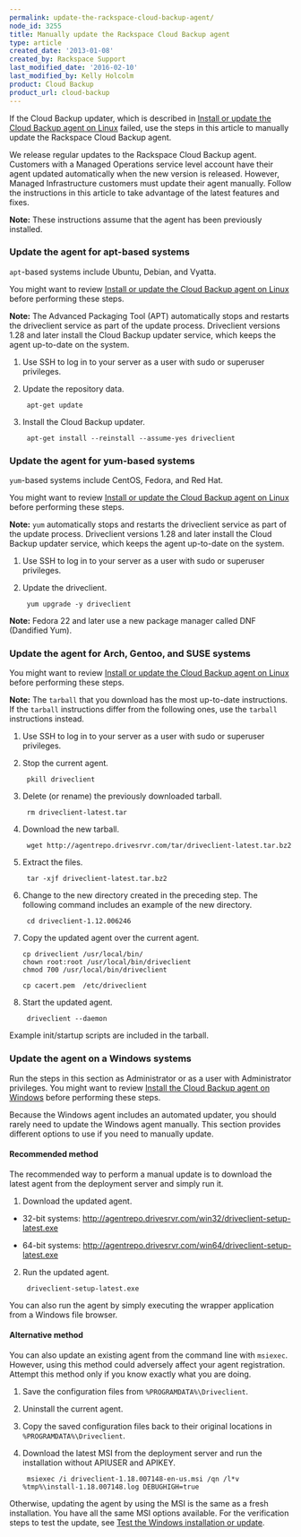 ```yaml
---
permalink: update-the-rackspace-cloud-backup-agent/
node_id: 3255
title: Manually update the Rackspace Cloud Backup agent
type: article
created_date: '2013-01-08'
created_by: Rackspace Support
last_modified_date: '2016-02-10'
last_modified_by: Kelly Holcolm
product: Cloud Backup
product_url: cloud-backup
---
```


If the Cloud Backup updater, which is described in [Install or update the Cloud Backup agent on Linux](/how-to/rackspace-cloud-backup-install-the-agent-on-linux) failed, use the steps in this article to manually update the Rackspace Cloud Backup agent.

We release regular updates to the Rackspace Cloud Backup agent. Customers with a Managed Operations service level account have their agent updated automatically when the new version is released.
However, Managed Infrastructure customers must update their agent manually. Follow the instructions in this article to take advantage of the latest features and fixes.

**Note:** These instructions assume that the agent has been previously
installed.

### Update the agent for apt-based systems

`apt`-based systems include Ubuntu, Debian, and Vyatta.

You might want to review [Install or update the Cloud Backup agent on Linux](/how-to/rackspace-cloud-backup-install-the-agent-on-linux) before performing these steps.

**Note:** The Advanced Packaging Tool (APT) automatically stops and restarts the driveclient service as part of the update process. Driveclient versions 1.28 and later install the Cloud Backup updater service, which keeps the agent up-to-date on the system.

1. Use SSH to log in to your server as a user with sudo or superuser privileges.

2. Update the repository data.

        apt-get update

3. Install the Cloud Backup updater.

        apt-get install --reinstall --assume-yes driveclient

### Update the agent for yum-based systems

`yum`-based systems include CentOS, Fedora, and Red Hat.

You might want to review [Install or update the Cloud Backup agent on Linux](/how-to/rackspace-cloud-backup-install-the-agent-on-linux) before performing these steps.

**Note:** `yum` automatically stops and restarts the driveclient service as part of the update process. Driveclient versions 1.28 and later install the Cloud Backup updater service, which keeps the agent up-to-date on the system.

1. Use SSH to log in to your server as a user with sudo or superuser privileges.

2. Update the driveclient.

        yum upgrade -y driveclient

**Note:** Fedora 22 and later use a new package manager called DNF
(Dandified Yum).

### Update the agent for Arch, Gentoo, and SUSE systems

You might want to review [Install or update the Cloud Backup agent on Linux](/how-to/rackspace-cloud-backup-install-the-agent-on-linux) before performing these steps.

**Note:** The `tarball` that you download has the most up-to-date instructions. If the `tarball` instructions differ from the following ones, use the `tarball` instructions instead.

1. Use SSH to log in to your server as a user with sudo or superuser privileges.

2. Stop the current agent.

        pkill driveclient

3. Delete (or rename) the previously downloaded tarball.

        rm driveclient-latest.tar

4. Download the new tarball.

        wget http://agentrepo.drivesrvr.com/tar/driveclient-latest.tar.bz2

5. Extract the files.

        tar -xjf driveclient-latest.tar.bz2

6. Change to the new directory created in the preceding step. The following
command includes an example of the new directory.

        cd driveclient-1.12.006246

7. Copy the updated agent over the current agent.

       cp driveclient /usr/local/bin/
       chown root:root /usr/local/bin/driveclient
       chmod 700 /usr/local/bin/driveclient

       cp cacert.pem  /etc/driveclient

8. Start the updated agent.

        driveclient --daemon

Example init/startup scripts are included in the tarball.

### Update the agent on a Windows systems

Run the steps in this section as Administrator or as a user with Administrator privileges. You might want to review [Install the Cloud Backup agent on Windows](/how-to/rackspace-cloud-backup-install-the-agent-on-windows) before performing these steps.

Because the Windows agent includes an automated updater, you should rarely need to update the Windows agent manually. This section provides different options to use if you need to manually update.

#### Recommended method

The recommended way to perform a manual update is to download the latest agent
from the deployment server and simply run it.

1. Download the updated agent.

  - 32-bit systems: http://agentrepo.drivesrvr.com/win32/driveclient-setup-latest.exe

  - 64-bit systems: http://agentrepo.drivesrvr.com/win64/driveclient-setup-latest.exe

2. Run the updated agent.

        driveclient-setup-latest.exe

You can also run the agent by simply executing the wrapper application from a Windows file browser.

#### Alternative method

You can also update an existing agent from the command line with `msiexec`. However, using this method could adversely affect your agent registration. Attempt this method only if you know exactly what you are doing.

1. Save the configuration files from `%PROGRAMDATA%\Driveclient`.

2. Uninstall the current agent.

3. Copy the saved configuration files back to their original locations in `%PROGRAMDATA%\Driveclient`.

4. Download the latest MSI from the deployment server and run the installation without APIUSER and APIKEY.

        msiexec /i driveclient-1.18.007148-en-us.msi /qn /l*v %tmp%\install-1.18.007148.log DEBUGHIGH=true

Otherwise, updating the agent by using the MSI is the same as a fresh installation. You have all the same MSI options available. For the verification steps to test the update, see [Test the Windows installation or update](/how-to/rackspace-cloud-backup-install-the-agent-on-windows#test-the-windows-installation-or-update).
